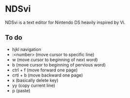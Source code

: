 
# NDSvi

NDSvi is a text editor for Nintendo DS heavily inspired by Vi.

## To do

- hjkl navigation
- :&lt;number&gt; (move cursor to specific line)
- w (move cursor to beginning of next word)
- b (move cursor to beginning of pervious word)
- ctrl + f (move forward one page)
- crtl + b (move backward one page)
- x (basically delete key)
- yy (copy current line)
- p (paste)
